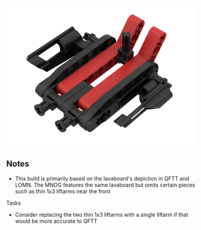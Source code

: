 ![](lavaboard.png)

Notes
-----
* This build is primarily based on the lavaboard's depiction in QFTT and LOMN. The MNOG features the same lavaboard but omits certain pieces such as thin 1x3 liftarms near the front

Tasks
* Consider replacing the two thin 1x3 liftarms with a single liftarm if that would be more accurate to QFTT